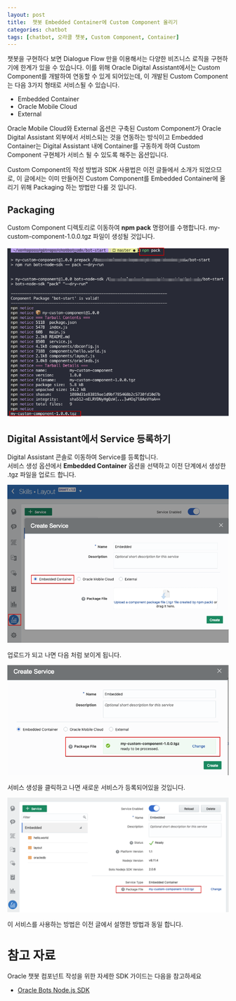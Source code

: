 ```yaml
---
layout: post
title:  챗봇 Embedded Container에 Custom Component 올리기
categories: chatbot
tags: [chatbot, 오라클 챗봇, Custom Component, Container]
---
```


챗봇을 구현하다 보면 Dialogue Flow 만을 이용해서는 다양한 비즈니스 로직을 구현하기에 한계가 있을 수 있습니다. 이를 위해 Oracle Digital Assistant에서는 Custom Component를 개발하여 연동할 수 있게 되어있는데, 이 개발된 Custom Component는 다음 3가지 형태로 서비스될 수 있습니다.

* Embedded Container
* Oracle Mobile Cloud
* External

Oracle Mobile Cloud와 External 옵션은 구축된 Custom Component가 Oracle Digital Assistant 외부에서 서비스되는 것을 연동하는 방식이고 Embedded Container는 Digital Assistant 내에 Container를 구동하게 하여 Custom Component 구현체가 서비스 될 수 있도록 해주는 옵션입니다. 

Custom Component의 작성 방법과 SDK 사용법은 이전 글들에서 소개가 되었으므로, 이 글에서는 이미 만들어진 Custom Component를 Embedded Container에 올리기 위해 Packaging 하는 방법만 다룰 것 입니다.

## Packaging 
Custom Component 디렉토리로 이동하여 **npm pack** 명령어를 수행합니다. my-custom-component-1.0.0.tgz 파일이 생성될 것입니다.

![](/assets/images/chatbot_embedded/npm_pack.png)

## Digital Assistant에서 Service 등록하기
Digital Assistant 콘솔로 이동하여 Service를 등록합니다.  
서비스 생성 옵션에서 **Embedded Container** 옵션을 선택하고 이전 단계에서 생성한 .tgz 파일을 업로드 합니다.

![](/assets/images/chatbot_embedded/create_service.png)

업로드가 되고 나면 다음 처럼 보이게 됩니다.

![](/assets/images/chatbot_embedded/upload_package.png)

서비스 생성을 클릭하고 나면 새로운 서비스가 등록되어있을 것입니다.

![](/assets/images/chatbot_embedded/service_created.png)

이 서비스를 사용하는 방법은 이전 글에서 설명한 방법과 동일 합니다.


# 참고 자료

Oracle 챗봇 컴포넌트 작성을 위한 자세한 SDK 가이드는 다음을 참고하세요

- [Oracle Bots Node.js SDK](https://github.com/oracle/bots-node-sdk/)